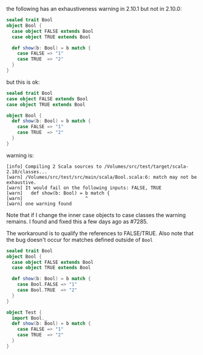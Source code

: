 the following has an exhaustiveness warning in 2.10.1 but not in 2.10.0:

```scala
sealed trait Bool
object Bool {
  case object FALSE extends Bool
  case object TRUE extends Bool

  def show(b: Bool) = b match {
    case FALSE => "1"
    case TRUE  => "2"
  }
}
```

but this is ok:

```scala
sealed trait Bool
case object FALSE extends Bool
case object TRUE extends Bool

object Bool {
  def show(b: Bool) = b match {
    case FALSE => "1"
    case TRUE  => "2"
  }
}
```

warning is:

```
[info] Compiling 2 Scala sources to /Volumes/src/test/target/scala-2.10/classes...
[warn] /Volumes/src/test/src/main/scala/Bool.scala:6: match may not be exhaustive.
[warn] It would fail on the following inputs: FALSE, TRUE
[warn]   def show(b: Bool) = b match {
[warn]                       ^
[warn] one warning found
```

Note that if I change the inner case objects to case classes the warning remains.
I found and fixed this a few days ago as #7285.

The workaround is to qualify the references to FALSE/TRUE. Also note that the bug doesn't occur for matches defined outside of `Bool`

```scala
sealed trait Bool
object Bool {
  case object FALSE extends Bool
  case object TRUE extends Bool

  def show(b: Bool) = b match {
    case Bool.FALSE => "1"
    case Bool.TRUE  => "2"
  }
}

object Test {
  import Bool._
  def show(b: Bool) = b match {
    case FALSE => "1"
    case TRUE  => "2"
  }
}
```
